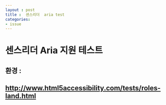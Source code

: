 ```yaml
---
layout : post
title :  센스리더  aria test 
categories: 
- issue
---
```



# 센스리더 Aria 지원 테스트 

## 환경 : 

## http://www.html5accessibility.com/tests/roles-land.html